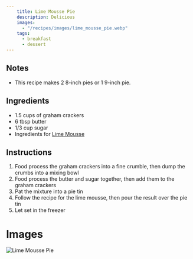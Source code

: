 ```yaml
---
    title: Lime Mousse Pie
    description: Delicious
    images:
      - "/recipes/images/lime_mousse_pie.webp"
    tags:
      - breakfast
      - dessert
---
```


## Notes

- This recipe makes 2 8-inch pies or 1 9-inch pie.

## Ingredients

- 1.5 cups of graham crackers
- 6 tbsp butter
- 1/3 cup sugar
- Ingredients for [Lime Mousse](lime_mousse.html)

## Instructions

1. Food process the graham crackers into a fine crumble, then dump the crumbs into a mixing bowl
2. Food process the butter and sugar together, then add them to the graham crackers
3. Pat the mixture into a pie tin
4. Follow the recipe for the lime mousse, then pour the result over the pie tin
5. Let set in the freezer

# Images

![Lime Mousse Pie](../images/lime_mousse_pie.webp)
